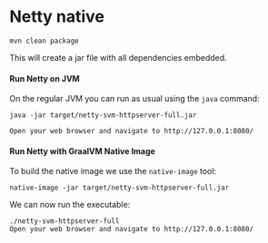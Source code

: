 # Netty native

```
mvn clean package
```

This will create a jar file with all dependencies embedded.

#### Run Netty on JVM

On the regular JVM you can run as usual using the `java` command:

```
java -jar target/netty-svm-httpserver-full.jar

Open your web browser and navigate to http://127.0.0.1:8080/
```

#### Run Netty with GraalVM Native Image

To build the native image we use the `native-image` tool:

```
native-image -jar target/netty-svm-httpserver-full.jar
```

We can now run the executable:

```
./netty-svm-httpserver-full
Open your web browser and navigate to http://127.0.0.1:8080/
```
